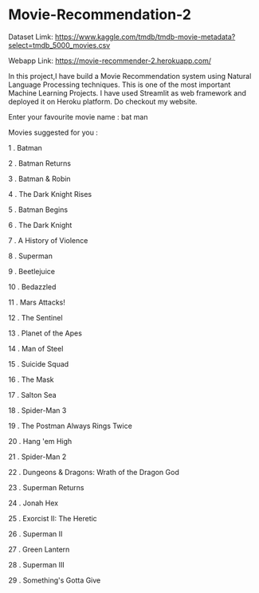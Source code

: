 # Movie-Recommendation-2

Dataset Limk: https://www.kaggle.com/tmdb/tmdb-movie-metadata?select=tmdb_5000_movies.csv

Webapp Link: https://movie-recommender-2.herokuapp.com/

In this project,I have build a Movie Recommendation system using Natural Language Processing techniques. This is one of the most important Machine Learning Projects.
I have used Streamlit as web framework and deployed it on Heroku platform.
Do checkout my website.

Enter your favourite movie name : bat man

Movies suggested for you : 

1 . Batman

2 . Batman Returns

3 . Batman & Robin

4 . The Dark Knight Rises

5 . Batman Begins

6 . The Dark Knight

7 . A History of Violence

8 . Superman

9 . Beetlejuice

10 . Bedazzled

11 . Mars Attacks!

12 . The Sentinel

13 . Planet of the Apes

14 . Man of Steel

15 . Suicide Squad

16 . The Mask

17 . Salton Sea

18 . Spider-Man 3

19 . The Postman Always Rings Twice

20 . Hang 'em High

21 . Spider-Man 2

22 . Dungeons & Dragons: Wrath of the Dragon God

23 . Superman Returns

24 . Jonah Hex

25 . Exorcist II: The Heretic

26 . Superman II

27 . Green Lantern

28 . Superman III

29 . Something's Gotta Give
